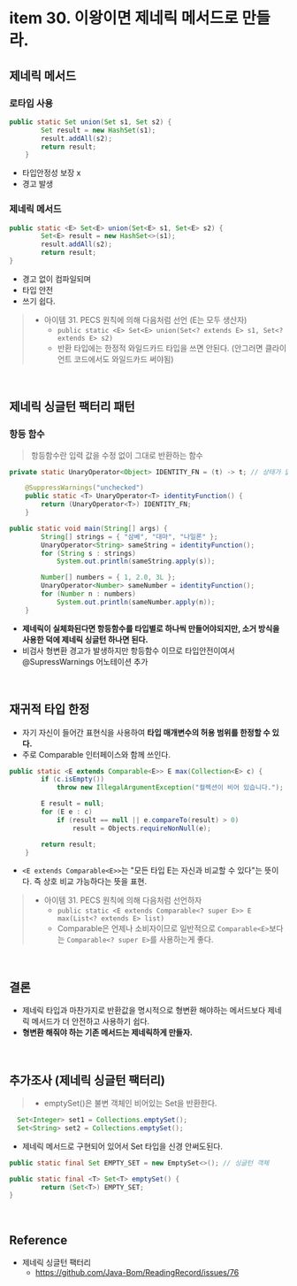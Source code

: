 # item 30. 이왕이면 제네릭 메서드로 만들라.


## 제네릭 메서드
### 로타입 사용
```java
public static Set union(Set s1, Set s2) {
        Set result = new HashSet(s1);
        result.addAll(s2);
        return result;
    }
```
- 타입안정성 보장 x
- 경고 발생

### 제네릭 메서드
```java
public static <E> Set<E> union(Set<E> s1, Set<E> s2) {
        Set<E> result = new HashSet<>(s1);
        result.addAll(s2);
        return result;
}
```
- 경고 없이 컴파일되며
- 타입 안전
- 쓰기 쉽다.

> - 아이템 31. PECS 원칙에 의해 다음처럼 선언 (E는 모두 생산자)
>   - `public static <E> Set<E> union(Set<? extends E> s1, Set<? extends E> s2)`
>    - 반환 타입에는 한정적 와일드카드 타입을 쓰면 안된다. (안그러면 클라이언트 코드에서도 와일드카드 써야됨)

<br/>

## 제네릭 싱글턴 팩터리 패턴
### 항등 함수
> 항등함수란 입력 값을 수정 없이 그대로 반환하는 함수
```java
private static UnaryOperator<Object> IDENTITY_FN = (t) -> t; // 상태가 없으니 요청할때 마다 새로 생성되는 것은 낭비

    @SuppressWarnings("unchecked")
    public static <T> UnaryOperator<T> identityFunction() {
        return (UnaryOperator<T>) IDENTITY_FN;
    }
```
```java
public static void main(String[] args) {
        String[] strings = { "삼베", "대마", "나일론" };
        UnaryOperator<String> sameString = identityFunction();
        for (String s : strings)
            System.out.println(sameString.apply(s));

        Number[] numbers = { 1, 2.0, 3L };
        UnaryOperator<Number> sameNumber = identityFunction();
        for (Number n : numbers)
            System.out.println(sameNumber.apply(n));
    }
```
- __제네릭이 실체화된다면 항등함수를 타입별로 하나씩 만들어야되지만, 소거 방식을 사용한 덕에 제네릭 싱글턴 하나면 된다.__
- 비검사 형변환 경고가 발생하지만 항등함수 이므로 타입안전이여서 @SupressWarnings 어노테이션 추가

<br/>

## 재귀적 타입 한정
- 자기 자신이 들어간 표현식을 사용하여 __타입 매개변수의 허용 범위를 한정할 수 있다.__
- 주로 Comparable 인터페이스와 함께 쓰인다.
```java
public static <E extends Comparable<E>> E max(Collection<E> c) {
        if (c.isEmpty())
            throw new IllegalArgumentException("컬렉션이 비어 있습니다.");

        E result = null;
        for (E e : c)
            if (result == null || e.compareTo(result) > 0)
                result = Objects.requireNonNull(e);

        return result;
    }
```
- `<E extends Comparable<E>>`는  "모든 타입 E는 자신과 비교할 수 있다"는 뜻이다. 즉 상호 비교 가능하다는 뜻을 표현.

> - 아이템 31. PECS 원칙에 의해 다음처럼 선언하자
>   - `public static <E extends Comparable<? super E>> E max(List<? extends E> list)`
>   - Comparable은 언제나 소비자이므로 일반적으로 `Comparable<E>`보다는 `Comparable<? super E>`를 사용하는게 좋다.



<br/>

## 결론

- 제네릭 타입과 마찬가지로 반환값을 명시적으로 형변환 해야하는 메서드보다 제네릭 메서드가 더 안전하고 사용하기 쉽다.
- __형변환 해줘야 하는 기존 메서드는 제네릭하게 만들자.__


<br/>

## 추가조사 (제네릭 싱글턴 팩터리)
> - emptySet()은 불변 객체인 비어있는 Set을 반환한다.

```java
  Set<Integer> set1 = Collections.emptySet();
  Set<String> set2 = Collections.emptySet();
```
- 제네릭 메서드로 구현되어 있어서 Set 타입을 신경 안써도된다.

```java
public static final Set EMPTY_SET = new EmptySet<>(); // 싱글턴 객체

public static final <T> Set<T> emptySet() {
        return (Set<T>) EMPTY_SET;
}
```


<br/>

## Reference
- 제네릭 싱글턴 팩터리
  - https://github.com/Java-Bom/ReadingRecord/issues/76
